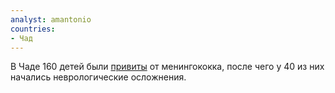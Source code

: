 ```yaml
---
analyst: amantonio
countries:
- Чад
---
```


В Чаде 160 детей были [привиты](http://www.makaila.fr/article-campagne-de-vaccination-contre-la-meningite-tourne-au-drame-a-gouro-113690954.html) от менингококка, после чего у 40 из них начались неврологические осложнения.
